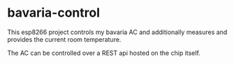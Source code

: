 # bavaria-control
This esp8266 project controls my bavaria AC and additionally measures and provides the current room temperature.

The AC can be controlled over a REST api hosted on the chip itself.
